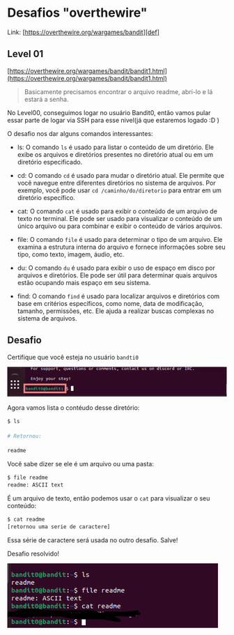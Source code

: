 # Desafios "overthewire"

Link: [https://overthewire.org/wargames/bandit][def]

[def]: https://overthewire.org/wargames/bandit

## Level 01

[https://overthewire.org/wargames/bandit/bandit1.html](https://overthewire.org/wargames/bandit/bandit1.html)


> Basicamente precisamos encontrar o arquivo readme, abri-lo e lá estará a senha.

No Level00, conseguimos logar no usuário Bandit0, então vamos pular essar parte de logar via SSH para esse nivel(já que estaremos logado :D )

O desafio nos dar alguns comandos interessantes:

  
- ls: O comando `ls` é usado para listar o conteúdo de um diretório. Ele exibe os arquivos e diretórios presentes no diretório atual ou em um diretório especificado.

- cd: O comando `cd` é usado para mudar o diretório atual. Ele permite que você navegue entre diferentes diretórios no sistema de arquivos. Por exemplo, você pode usar `cd /caminho/do/diretorio` para entrar em um diretório específico.

- cat: O comando `cat` é usado para exibir o conteúdo de um arquivo de texto no terminal. Ele pode ser usado para visualizar o conteúdo de um único arquivo ou para combinar e exibir o conteúdo de vários arquivos.

- file: O comando `file` é usado para determinar o tipo de um arquivo. Ele examina a estrutura interna do arquivo e fornece informações sobre seu tipo, como texto, imagem, áudio, etc.

- du: O comando `du` é usado para exibir o uso de espaço em disco por arquivos e diretórios. Ele pode ser útil para determinar quais arquivos estão ocupando mais espaço em seu sistema.

- find: O comando `find` é usado para localizar arquivos e diretórios com base em critérios específicos, como nome, data de modificação, tamanho, permissões, etc. Ele ajuda a realizar buscas complexas no sistema de arquivos.


## Desafio

Certifique que você esteja no usuário `bandti0`

![Usuario 00](../img/usuarioB0.png)

Agora vamos lista o contéudo desse diretório:

```bash
$ ls

# Retornou:

readme
```

Você sabe dizer se ele é um arquivo ou uma pasta:

```bash
$ file readme
readme: ASCII text
```
É um arquivo de texto, então podemos usar o `cat` para visualizar o seu conteúdo:

```bash
$ cat readme
[retornou uma serie de caractere]
```

Essa série de caractere será usada no outro desafio. Salve!

Desafio resolvido!

![desafio resolvido](../img/senhaB0.png)